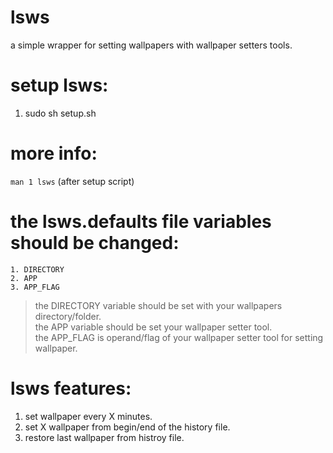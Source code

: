 # lsws
a simple wrapper for setting wallpapers with wallpaper setters tools.
# setup lsws:
1. sudo sh setup.sh
# more info:
`man 1 lsws` (after setup script)
# the lsws.defaults file variables should be changed:
	1. DIRECTORY
	2. APP
	3. APP_FLAG
> the DIRECTORY variable should be set with your wallpapers directory/folder.<br />
> the APP variable should be set your wallpaper setter tool.<br />
> the APP_FLAG is operand/flag of your wallpaper setter tool for setting wallpaper.<br />
# lsws features:
1. set wallpaper every X minutes.
2. set X wallpaper from  begin/end of the history file.
3. restore last wallpaper from histroy file.
